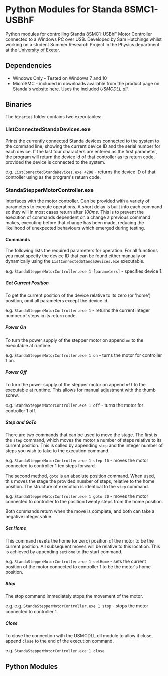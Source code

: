# Python Modules for Standa 8SMC1-USBhF

Python modules for controlling Standa 8SMC1-USBhF Motor Controller connected to a Windows PC over USB. Developed by Sam Hutchings whilst working on a student Summer Research Project in the Physics department at the [University of Exeter](http://emps.exeter.ac.uk/physics-astronomy/).

## Dependencies
* Windows Only - Tested on Windows 7 and 10
* MicroSMC - included in downloads available from the product page on Standa's website [here](http://www.standa.lt/products/catalog/motorised_positioners?item=175). Uses the included *USMCDLL.dll*.

## Binaries
The ```binaries``` folder contains two executables:

### ListConnectedStandaDevices.exe

Prints the currently connected Standa devices connected to the system to the command line, showing the current device ID and the serial number for each device. If the last four characters are entered as the first parameter, the program will return the device id of that controller as its return code, provided the device is connected to the system.

e.g. ```ListConnectedStandaDevices.exe 4298``` - returns the device ID of that controller using as the program's return code.

### StandaStepperMotorController.exe

Interfaces with the motor controller. Can be provided with a variety of parameters to execute operations. A short delay is built into each command so they will in most cases return after *100ms*. This is to prevent the execution of commands dependent on a change a previous command makes, executing before that change has been made, reducing the likelihood of unexpected behaviours which emerged during testing.

#### Commands

The following lists the required parameters for operation. For all functions you must specify the device ID that can be found either manually or dynamically using the ```ListConnectedStandaDevices.exe``` executable.

e.g. ```StandaStepperMotorController.exe 1 [parameters]``` - specifies device 1.

##### Get Current Position
To get the current position of the device relative to its zero (or 'home') position, omit all parameters except the device id.

e.g. ```StandaStepperMotorController.exe 1``` - returns the current integer number of steps in its return code.

##### Power On
To turn the power supply of the stepper motor on append ```on``` to the executable at runtime.

e.g. ```StandaStepperMotorController.exe 1 on``` - turns the motor for controller 1 on.

##### Power Off
To turn the power supply of the stepper motor on append ```off``` to the executable at runtime. This allows for manual adjustment with the thumb screw.

e.g. ```StandaStepperMotorController.exe 1 off``` - turns the motor for controller 1 off.

##### Step and GoTo
There are two commands that can be used to move the stage. The first is the ```step``` command, which moves the motor a number of steps relative to its current position. This is called by appending ```step``` and the integer number of steps you wish to take to the execution command.

e.g. ```StandaStepperMotorController.exe 1 step 10``` - moves the motor connected to controller 1 ten steps forward.

The second method, ```goto``` is an absolute position command. When used, this moves the stage the provided number of steps, relative to the home position. The structure of execution is identical to the ```step``` command.

e.g. ```StandaStepperMotorController.exe 1 goto 20``` - moves the motor connected to controller to the position twenty steps from the home position.

Both commands return when the move is complete, and both can take a negative integer value.

##### Set Home
This command resets the home (or zero) position of the motor to be the current position. All subsequent moves will be relative to this location. This is achieved by appending ```setHome``` to the start command.

e.g. ```StandaStepperMotorController.exe 1 setHome``` - sets the current position of the motor connected to controller 1 to be the motor's home position.

##### Stop
The stop command immediately stops the movement of the motor.

e.g. e.g. ```StandaStepperMotorController.exe 1 stop``` - stops the motor connected to controller 1.

##### Close
To close the connection with the USMCDLL.dll module to allow it close, append ```close``` to the end of the execution command.

e.g. ```StandaStepperMotorController.exe 1 close```


## Python Modules

